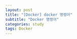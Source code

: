 ```yaml
---
layout: post
title: "[Docker] docker 명령어"
subtitle: "Docker 명령어"
categories: study
tags: Docker
---
```

